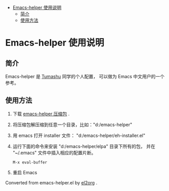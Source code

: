 - [Emacs-helper 使用说明](#org4b1c80f)
  - [简介](#orge7e380f)
  - [使用方法](#org2183435)


<a id="org4b1c80f"></a>

# Emacs-helper 使用说明


<a id="orge7e380f"></a>

## 简介

Emacs-helper 是 [Tumashu](https://github.com/tumashu) 同学的个人配置， 可以做为 Emacs 中文用户的一个参考。


<a id="org2183435"></a>

## 使用方法

1.  下载 [emacs-helper 压缩包](https://github.com/tumashu/emacs-helper/archive/master.zip) .
2.  将压缩包解压缩到任意一个目录，比如："d:/emacs-helper"
3.  用 emacs 打开 installer 文件： "d:/emacs-helper/eh-installer.el"
4.  运行下面的命令来安装 "d:/emacs-helper/elpa" 目录下所有的包， 并在 "~/.emacs" 文件中插入相应的配置片断。

        M-x eval-buffer
5.  重启 Emacs


Converted from emacs-helper.el by [el2org](https://github.com/tumashu/el2org) .